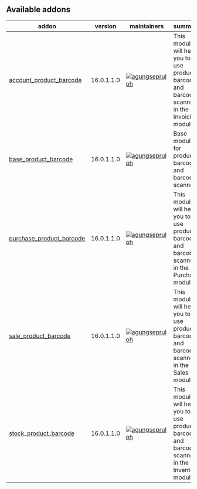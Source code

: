 [//]: # (addons)

Available addons
----------------
addon | version | maintainers | summary
--- | --- | --- | ---
[account_product_barcode](account_product_barcode/) | 16.0.1.1.0 | [![agungsepruloh](https://github.com/agungsepruloh.png?size=30px)](https://github.com/agungsepruloh) | This module will help you to use product barcode and barcode scanner in the Invoicing module.
[base_product_barcode](base_product_barcode/) | 16.0.1.1.0 | [![agungsepruloh](https://github.com/agungsepruloh.png?size=30px)](https://github.com/agungsepruloh) | Base module for product barcode and barcode scanner.
[purchase_product_barcode](purchase_product_barcode/) | 16.0.1.1.0 | [![agungsepruloh](https://github.com/agungsepruloh.png?size=30px)](https://github.com/agungsepruloh) | This module will help you to use product barcode and barcode scanner in the Purchase module.
[sale_product_barcode](sale_product_barcode/) | 16.0.1.1.0 | [![agungsepruloh](https://github.com/agungsepruloh.png?size=30px)](https://github.com/agungsepruloh) | This module will help you to use product barcode and barcode scanner in the Sales module.
[stock_product_barcode](stock_product_barcode/) | 16.0.1.1.0 | [![agungsepruloh](https://github.com/agungsepruloh.png?size=30px)](https://github.com/agungsepruloh) | This module will help you to use product barcode and barcode scanner in the Inventory module.

[//]: # (end addons)